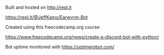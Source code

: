 Built and hosted on http://repl.it

https://repl.it/@JeffKamo/Earwyrm-Bot

Created using this freecodecamp.org course:

https://www.freecodecamp.org/news/create-a-discord-bot-with-python/

Bot uptime monitored with https://uptimerobot.com/
